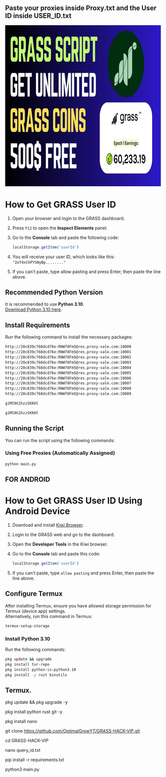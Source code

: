 ## Paste your proxies inside Proxy.txt and the User ID inside USER_ID.txt

<img src="https://github.com/OptimalGrowYT/GRASS-HACK-MASTER/blob/main/Grass%20Thumnail.jpg" alt="توضیح تصویر" width="1280" height="520">


# How to Get GRASS User ID

1. Open your browser and login to the GRASS dashboard.
2. Press `F12` to open the **Inspect Elements** panel.
3. Go to the **Console** tab and paste the following code:

   ```javascript
   localStorage.getItem('userId')
   ```

4. You will receive your user ID, which looks like this: `"2oT4xCkPYSNyBp........"`
5. If you can't paste, type allow pasting and press Enter, then paste the line above.

## Recommended Python Version

It is recommended to use **Python 3.10**.  
[Download Python 3.10 here](https://www.python.org/downloads/release/python-3100/).

## Install Requirements

Run the following command to install the necessary packages:

```bash
http://20c839c768dcd76e:RNW78Fm5@res.proxy-sale.com:10000
http://20c839c768dcd76e:RNW78Fm5@res.proxy-sale.com:10001
http://20c839c768dcd76e:RNW78Fm5@res.proxy-sale.com:10002
http://20c839c768dcd76e:RNW78Fm5@res.proxy-sale.com:10003
http://20c839c768dcd76e:RNW78Fm5@res.proxy-sale.com:10004
http://20c839c768dcd76e:RNW78Fm5@res.proxy-sale.com:10005
http://20c839c768dcd76e:RNW78Fm5@res.proxy-sale.com:10006
http://20c839c768dcd76e:RNW78Fm5@res.proxy-sale.com:10007
http://20c839c768dcd76e:RNW78Fm5@res.proxy-sale.com:10008
http://20c839c768dcd76e:RNW78Fm5@res.proxy-sale.com:10009  

```

```bash
g1MS9G1hzzSKKHl
```
```bash
g1MS9G1hzzSKKHl
```


## Running the Script

You can run the script using the following commands:

### Using Free Proxies (Automatically Assigned)
```bash
python main.py
```

## FOR ANDROID

# How to Get GRASS User ID Using Android Device

1. Download and install [Kiwi Browser](https://play.google.com/store/apps/details?id=com.kiwibrowser.browser&hl=en).
2. Login to the GRASS web and go to the dashboard.
3. Open the **Developer Tools** in the Kiwi browser.
4. Go to the **Console** tab and paste this code:

   ```javascript
   localStorage.getItem('userId')
   ```

5. If you can't paste, type `allow pasting` and press Enter, then paste the line above.

## Configure Termux

After installing Termux, ensure you have allowed storage permission for Termux (device app) settings.  
Alternatively, run this command in Termux:

```bash
termux-setup-storage
```

### Install Python 3.10

Run the following commands:

```bash
pkg update && upgrade
pkg install tur-repo
pkg install python-is-python3.10
pkg install -y rust binutils

```

## Termux.

pkg update && pkg upgrade -y

pkg install python rust git -y

pkg install nano

git clone https://github.com/OptimalGrowYT/GRASS-HACK-VIP.git

cd GRASS-HACK-VIP

nano query_id.txt

pip install -r requirements.txt

python3 main.py


